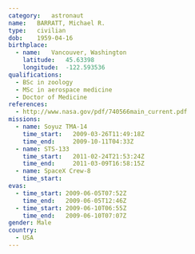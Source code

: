 ```yaml
---
category:	astronaut
name:	BARRATT, Michael R.
type:	civilian
dob:	1959-04-16
birthplace:
  - name:	Vancouver, Washington
    latitude:	45.63398
    longitude:	-122.593536
qualifications:
  - BSc in zoology
  - MSc in aerospace medicine
  - Doctor of Medicine
references:
  - http://www.nasa.gov/pdf/740566main_current.pdf
missions:
  - name: Soyuz TMA-14
    time_start:   2009-03-26T11:49:18Z
    time_end:     2009-10-11T04:33Z
  - name: STS-133
    time_start:   2011-02-24T21:53:24Z
    time_end:     2011-03-09T16:58:15Z
  - name: SpaceX Crew-8
    time_start:
evas:
  - time_start: 2009-06-05T07:52Z
    time_end:   2009-06-05T12:46Z
  - time_start: 2009-06-10T06:55Z
    time_end:   2009-06-10T07:07Z
gender:	Male
country:
  - USA
---
```

